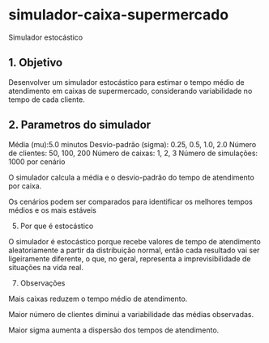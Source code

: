 # simulador-caixa-supermercado

Simulador estocástico


## 1. Objetivo
Desenvolver um simulador estocástico para estimar o tempo médio de atendimento em caixas de supermercado, considerando variabilidade no tempo de cada cliente.


## 2. Parametros do simulador

Média (mu):5.0 minutos
Desvio-padrão (sigma): 0.25, 0.5, 1.0, 2.0
Número de clientes: 50, 100, 200
Número de caixas: 1, 2, 3
Número de simulações: 1000 por cenário

O simulador calcula a média e o desvio-padrão do tempo de atendimento por caixa.

Os cenários podem ser comparados para identificar os melhores tempos médios e os mais estáveis


5. Por que é estocástico
   
O simulador é estocástico porque recebe valores de tempo de atendimento aleatoriamente a partir da distribuição normal, então cada resultado vai ser ligeiramente diferente, o que, no geral, representa a imprevisibilidade de situações na vida real.


7. Observações
   
Mais caixas reduzem o tempo médio de atendimento.

Maior número de clientes diminui a variabilidade das médias observadas.

Maior sigma aumenta a dispersão dos tempos de atendimento.
